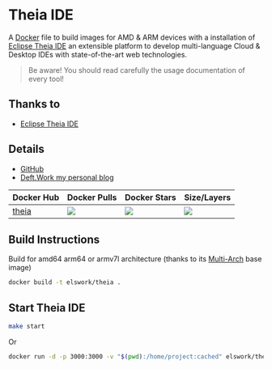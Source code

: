 # Theia IDE

A [Docker](http://docker.com) file to build images for AMD & ARM devices with a installation of [Eclipse Theia IDE](https://theia-ide.org/) an extensible platform to develop multi-language Cloud & Desktop IDEs with state-of-the-art web technologies.

> Be aware! You should read carefully the usage documentation of every tool!

## Thanks to

- [Eclipse Theia IDE](https://theia-ide.org/)

## Details

- [GitHub](https://github.com/DeftWork/theia)
- [Deft.Work my personal blog](http://deft.work)

| Docker Hub | Docker Pulls | Docker Stars | Size/Layers |
| --- | --- | --- | --- |
| [theia](https://hub.docker.com/r/elswork/theia "elswork/theia on Docker Hub") | [![](https://img.shields.io/docker/pulls/elswork/theia.svg)](https://hub.docker.com/r/elswork/theia "theia on Docker Hub") | [![](https://img.shields.io/docker/stars/elswork/theia.svg)](https://hub.docker.com/r/elswork/theia "theia on Docker Hub") | [![](https://images.microbadger.com/badges/image/elswork/theia.svg)](https://microbadger.com/images/elswork/theia "theia on microbadger.com") |

## Build Instructions

Build for amd64 arm64 or armv7l architecture (thanks to its [Multi-Arch](https://blog.docker.com/2017/11/multi-arch-all-the-things/) base image)

``` sh
docker build -t elswork/theia .
```

## Start Theia IDE

``` sh
make start
``` 
Or
``` sh
docker run -d -p 3000:3000 -v "$(pwd):/home/project:cached" elswork/theia
```
